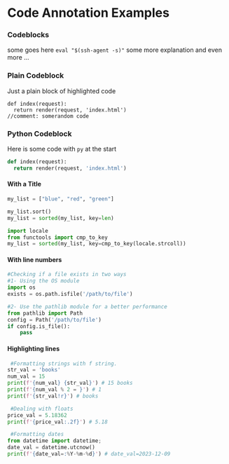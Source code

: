 # Code Annotation Examples

### Codeblocks
some goes here `eval "$(ssh-agent -s)"` some more explanation and even more ...

### Plain Codeblock
Just a plain block of highlighted code

```
def index(request):
  return render(request, 'index.html')
//comment: somerandom code

```
### Python Codeblock
Here is some code with `py` at the start

```py
def index(request):
  return render(request, 'index.html')
```
#### With a Title

```py title="Sort a list of strings."
my_list = ["blue", "red", "green"]

my_list.sort() 
my_list = sorted(my_list, key=len)  

import locale
from functools import cmp_to_key
my_list = sorted(my_list, key=cmp_to_key(locale.strcoll)) 
```


#### With line numbers

```py title="Checking if a file exists." linenums="1"
#Checking if a file exists in two ways
#1- Using the OS module
import os 
exists = os.path.isfile('/path/to/file')

#2- Use the pathlib module for a better performance
from pathlib import Path
config = Path('/path/to/file') 
if config.is_file(): 
    pass

```

#### Highlighting lines

```py title="Using F strings." hl_lines="1 8 12" linenums="1"
 #Formatting strings with f string.
str_val = 'books'
num_val = 15
print(f'{num_val} {str_val}') # 15 books
print(f'{num_val % 2 = }') # 1
print(f'{str_val!r}') # books

 #Dealing with floats
price_val = 5.18362
print(f'{price_val:.2f}') # 5.18

 #Formatting dates
from datetime import datetime;
date_val = datetime.utcnow()
print(f'{date_val=:%Y-%m-%d}') # date_val=2023-12-09
```